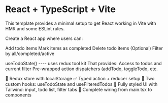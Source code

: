 # React + TypeScript + Vite

This template provides a minimal setup to get React working in Vite with HMR and some ESLint rules.

Create a React app where users can:

Add todo items
Mark items as completed
Delete todo items
(Optional) Filter by all/completed/active

useTodoState() ---- uses redux tool kit
That provides:
Access to todos and current filter
Pre-wrapped action dispatchers (addTodo, toggleTodo, etc.


🧠 Redux store with localStorage
✅ Typed action + reducer setup
🔄 Two custom hooks: useTodoState and useFilteredTodos
🎨 Fully styled UI with Tailwind: input, todo list, filter tabs
🏁 Complete wiring from main.tsx to components
